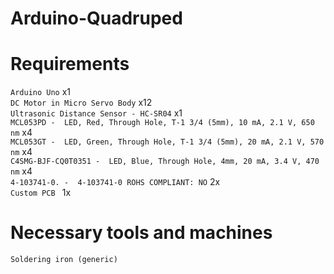 # Arduino-Quadruped

# Requirements
`Arduino Uno` x1\
`DC Motor in Micro Servo Body` x12\
`Ultrasonic Distance Sensor - HC-SR04` x1\
`MCL053PD -  LED, Red, Through Hole, T-1 3/4 (5mm), 10 mA, 2.1 V, 650 nm` x4\
`MCL053GT -  LED, Green, Through Hole, T-1 3/4 (5mm), 20 mA, 2.1 V, 570 nm` x4\
`C4SMG-BJF-CQ0T0351 -  LED, Blue, Through Hole, 4mm, 20 mA, 3.4 V, 470 nm` x4\
`4-103741-0. -  4-103741-0 ROHS COMPLIANT: NO` 2x\
`Custom PCB ` 1x

# Necessary tools and machines
`Soldering iron (generic)`
